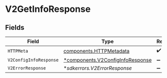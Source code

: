 # V2GetInfoResponse


## Fields

| Field                                                                               | Type                                                                                | Required                                                                            | Description                                                                         |
| ----------------------------------------------------------------------------------- | ----------------------------------------------------------------------------------- | ----------------------------------------------------------------------------------- | ----------------------------------------------------------------------------------- |
| `HTTPMeta`                                                                          | [components.HTTPMetadata](../../models/components/httpmetadata.md)                  | :heavy_check_mark:                                                                  | N/A                                                                                 |
| `V2ConfigInfoResponse`                                                              | [*components.V2ConfigInfoResponse](../../models/components/v2configinforesponse.md) | :heavy_minus_sign:                                                                  | OK                                                                                  |
| `V2ErrorResponse`                                                                   | **sdkerrors.V2ErrorResponse*                                                        | :heavy_minus_sign:                                                                  | Error                                                                               |